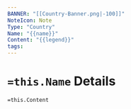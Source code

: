 ```yaml
---
BANNER: "[[Country-Banner.png|-100]]"
NoteIcon: Note
Type: "Country"
Name: "{{name}}"
Content: "{{legend}}"
tags:
---
```

# `=this.Name` Details

`=this.Content`
